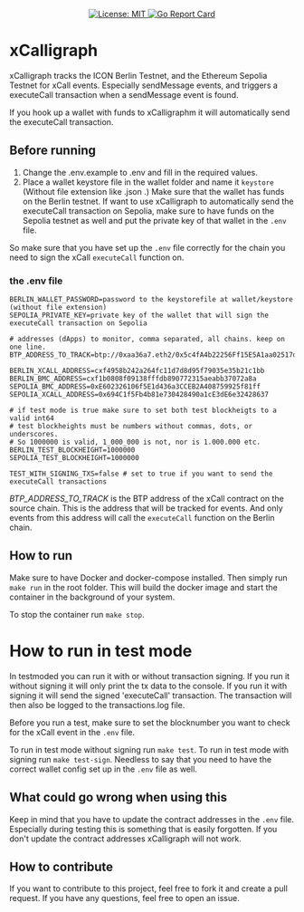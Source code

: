 
<p align="center">
  <a href="./LICENSE">
    <img src="https://img.shields.io/badge/License-MIT-blue.svg" alt="License: MIT">
  </a>

  <!-- make one for go ref stuff -->
  <a href="https://goreportcard.com/report/github.com/onyxgrid/xCalligraph">
    <img src="https://goreportcard.com/badge/github.com/onyxgrid/xCalligraph" alt="Go Report Card">
  </a>
</p>

# xCalligraph

xCalligraph tracks the ICON Berlin Testnet, and the Ethereum Sepolia Testnet for xCall events. Especially sendMessage events, and triggers a executeCall transaction when a sendMessage event is found.

If you hook up a wallet with funds to xCalligraphm it will automatically send the executeCall transaction.

## Before running
1. Change the .env.example to .env and fill in the required values.
2. Place a wallet keystore file in the wallet folder and name it `keystore` (Without file extension like .json .) Make sure that the wallet has funds on the Berlin testnet. If want to use xCalligraph to automatically send the executeCall transaction on Sepolia, make sure to have funds on the Sepolia testnet as well and put the private key of that wallet in the `.env` file.

So make sure that you have set up the `.env` file correctly for the chain you need to sign the xCall `executeCall` function on. 

### the .env file
```
BERLIN_WALLET_PASSWORD=password to the keystorefile at wallet/keystore (without file extension)
SEPOLIA_PRIVATE_KEY=private key of the wallet that will sign the executeCall transaction on Sepolia

# addresses (dApps) to monitor, comma separated, all chains. keep on one line.
BTP_ADDRESS_TO_TRACK=btp://0xaa36a7.eth2/0x5c4fA4b22256Ff15E5A1aa02517d07d17cF7A7bE,btp://0x7.icon/cx3723d8cb8d8ac7da29f692ce2abc8156423631be

BERLIN_XCALL_ADDRESS=cxf4958b242a264fc11d7d8d95f79035e35b21c1bb
BERLIN_BMC_ADDRESS=cxf1b0808f09138fffdb890772315aeabb37072a8a
SEPOLIA_BMC_ADDRESS=0xE602326106f5E1d436a3CCEB2A408759925f81ff
SEPOLIA_XCALL_ADDRESS=0x694C1f5Fb4b81e730428490a1cE3dE6e32428637

# if test mode is true make sure to set both test blockheigts to a valid int64 
# test blockheights must be numbers without commas, dots, or underscores. 
# So 1000000 is valid, 1_000_000 is not, nor is 1.000.000 etc.
BERLIN_TEST_BLOCKHEIGHT=1000000
SEPOLIA_TEST_BLOCKHEIGHT=1000000

TEST_WITH_SIGNING_TXS=false # set to true if you want to send the executeCall transactions
```

_BTP_ADDRESS_TO_TRACK_ is the BTP address of the xCall contract on the source chain. This is the address that will be tracked for events. And only events from this address will call the `executeCall` function on the Berlin chain.

## How to run
Make sure to have Docker and docker-compose installed. Then simply run `make run` in the root folder. This will build the docker image and start the container in the background of your system. 

To stop the container run `make stop`.

# How to run in test mode
In testmoded you can run it with or without transaction signing. If you run it without signing it will only print the tx data to the console. If you run it with signing it will send the signed 'executeCall' transaction. The transaction will then also be logged to the transactions.log file.

Before you run a test, make sure to set the blocknumber you want to check for the xCall event in the `.env` file.

To run in test mode without signing run `make test`. To run in test mode with signing run `make test-sign`. Needless to say that you need to have the correct wallet config set up in the `.env` file as well.

## What could go wrong when using this
Keep in mind that you have to update the contract addresses in the `.env` file. Especially during testing this is something that is easily forgotten. If you don't update the contract addresses xCalligraph will not work.

## How to contribute
If you want to contribute to this project, feel free to fork it and create a pull request. If you have any questions, feel free to open an issue.